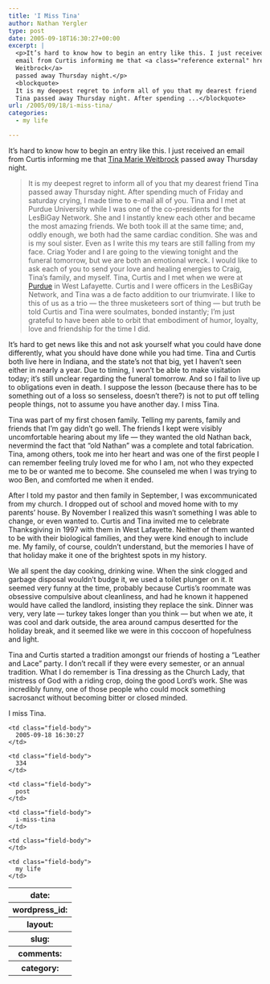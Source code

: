 ```yaml
---
title: 'I Miss Tina'
author: Nathan Yergler
type: post
date: 2005-09-18T16:30:27+00:00
excerpt: |
  <p>It’s hard to know how to begin an entry like this. I just received an
  email from Curtis informing me that <a class="reference external" href="http://www.legacy.com/posttribune/LegacySubPage2.asp?Page=LifeStory&amp;PersonId=15101719">Tina Marie
  Weitbrock</a>
  passed away Thursday night.</p>
  <blockquote>
  It is my deepest regret to inform all of you that my dearest friend
  Tina passed away Thursday night. After spending ...</blockquote>
url: /2005/09/18/i-miss-tina/
categories:
  - my life

---
```

It’s hard to know how to begin an entry like this. I just received an email from Curtis informing me that [Tina Marie Weitbrock][1]  passed away Thursday night.

> It is my deepest regret to inform all of you that my dearest friend Tina passed away Thursday night. After spending much of Friday and saturday crying, I made time to e-mail all of you. Tina and I met at Purdue University while I was one of the co-presidents for the LesBiGay Network. She and I instantly knew each other and became the most amazing friends. We both took ill at the same time; and, oddly enough, we both had the same cardiac condition. She was and is my soul sister. Even as I write this my tears are still falling from my face. Criag Yoder and I are going to the viewing tonight and the funeral tomorrow, but we are both an emotional wreck. I would like to ask each of you to send your love and healing energies to Craig, Tina’s family, and myself.
Tina, Curtis and I met when we were at [Purdue][2]  in West Lafayette. Curtis and I were officers in the LesBiGay Network, and Tina was a de facto addition to our triumvirate. I like to this of us as a trio — the three musketeers sort of thing — but truth be told Curtis and Tina were soulmates, bonded instantly; I’m just grateful to have been able to orbit that embodiment of humor, loyalty, love and friendship for the time I did.

It’s hard to get news like this and not ask yourself what you could have done differently, what you should have done while you had time. Tina and Curtis both live here in Indiana, and the state’s not that big, yet I haven’t seen either in nearly a year. Due to timing, I won’t be able to make visitation today; it’s still unclear regarding the funeral tomorrow. And so I fail to live up to obligations even in death. I suppose the lesson (because there has to be something out of a loss so senseless, doesn’t there?) is not to put off telling people things, not to assume you have another day. I miss Tina.

Tina was part of my first chosen family. Telling my parents, family and friends that I’m gay didn’t go well. The friends I kept were visibly uncomfortable hearing about my life — they wanted the old Nathan back, nevermind the fact that “old Nathan” was a complete and total fabrication. Tina, among others, took me into her heart and was one of the first people I can remember feeling truly loved me for who I am, not who they expected me to be or wanted me to become. She counseled me when I was trying to woo Ben, and comforted me when it ended.

After I told my pastor and then family in September, I was excommunicated from my church. I dropped out of school and moved home with to my parents’ house. By November I realized this wasn’t something I was able to change, or even wanted to. Curtis and Tina invited me to celebrate Thanksgiving in 1997 with them in West Lafayette. Neither of them wanted to be with their biological families, and they were kind enough to include me. My family, of course, couldn’t understand, but the memories I have of that holiday make it one of the brightest spots in my history.

We all spent the day cooking, drinking wine. When the sink clogged and garbage disposal wouldn’t budge it, we used a toilet plunger on it. It seemed very funny at the time, probably because Curtis’s roommate was obsessive compulsive about cleanliness, and had he known it happened would have called the landlord, insisting they replace the sink. Dinner was very, very late — turkey takes longer than you think — but when we ate, it was cool and dark outside, the area around campus desertted for the holiday break, and it seemed like we were in this coccoon of hopefulness and light.

Tina and Curtis started a tradition amongst our friends of hosting a “Leather and Lace” party. I don’t recall if they were every semester, or an annual tradition. What I do remember is Tina dressing as the Church Lady, that mistress of God with a riding crop, doing the good Lord’s work. She was incredibly funny, one of those people who could mock something sacrosanct without becoming bitter or closed minded.

I miss Tina.

<table class="docutils field-list" frame="void" rules="none">
  <col class="field-name" /> <col class="field-body" /> <tr class="field">
    <th class="field-name">
      date:
    </th>

    <td class="field-body">
      2005-09-18 16:30:27
    </td>
  </tr>

  <tr class="field">
    <th class="field-name">
      wordpress_id:
    </th>

    <td class="field-body">
      334
    </td>
  </tr>

  <tr class="field">
    <th class="field-name">
      layout:
    </th>

    <td class="field-body">
      post
    </td>
  </tr>

  <tr class="field">
    <th class="field-name">
      slug:
    </th>

    <td class="field-body">
      i-miss-tina
    </td>
  </tr>

  <tr class="field">
    <th class="field-name">
      comments:
    </th>

    <td class="field-body">
    </td>
  </tr>

  <tr class="field">
    <th class="field-name">
      category:
    </th>

    <td class="field-body">
      my life
    </td>
  </tr>
</table>

 [1]: http://www.legacy.com/posttribune/LegacySubPage2.asp?Page=LifeStory&PersonId=15101719
 [2]: http://purdue.edu
